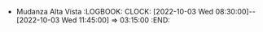 - Mudanza Alta Vista
  :LOGBOOK:
  CLOCK: [2022-10-03 Wed 08:30:00]--[2022-10-03 Wed 11:45:00] =>  03:15:00
  :END:
